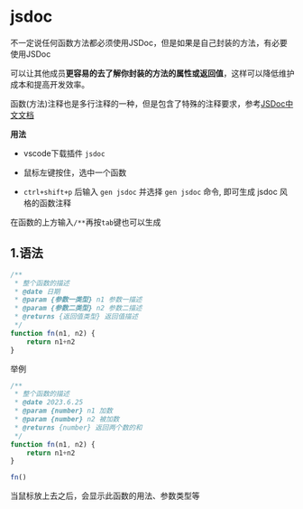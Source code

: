 # jsdoc

不一定说任何函数方法都必须使用JSDoc，但是如果是自己封装的方法，有必要使用JSDoc

可以让其他成员**更容易的去了解你封装的方法的属性或返回值**，这样可以降低维护成本和提高开发效率。

函数(方法)注释也是多行注释的一种，但是包含了特殊的注释要求，参考[JSDoc中文文档](https://www.jsdoc.com.cn/)

**用法**

- vscode下载插件 `jsdoc`

- 鼠标左键按住，选中一个函数
- `ctrl+shift+p` 后输入 `gen jsdoc` 并选择 `gen jsdoc` 命令, 即可生成 jsdoc 风格的函数注释

在函数的上方输入`/**`再按`tab`键也可以生成

## 1.语法

```javascript
/**
 * 整个函数的描述
 * @date 日期
 * @param {参数一类型} n1 参数一描述
 * @param {参数二类型} n2 参数二描述
 * @returns {返回值类型} 返回值描述
 */
function fn(n1, n2) {
    return n1+n2
}
```

举例

```js
/**
 * 整个函数的描述
 * @date 2023.6.25
 * @param {number} n1 加数
 * @param {number} n2 被加数
 * @returns {number} 返回两个数的和
 */
function fn(n1, n2) {
    return n1+n2
}

fn()
```

当鼠标放上去之后，会显示此函数的用法、参数类型等



